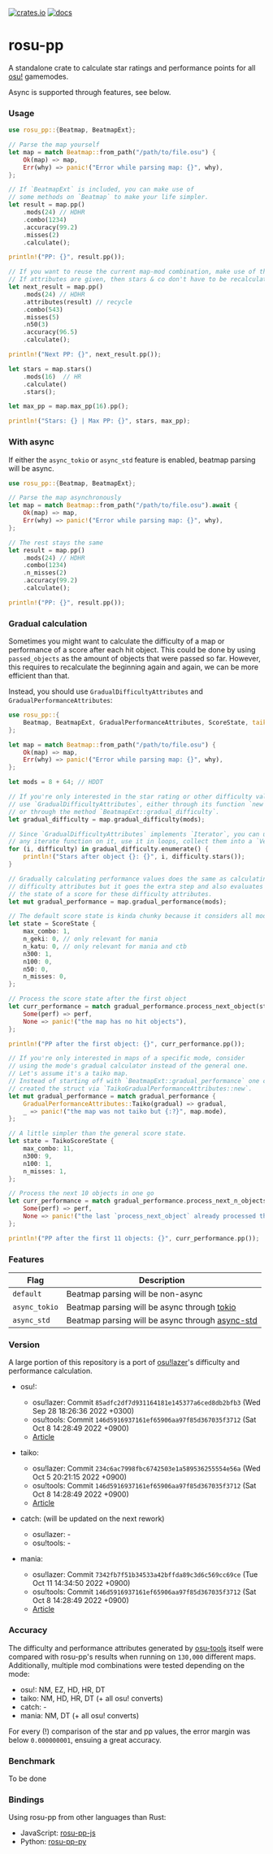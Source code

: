 [![crates.io](https://img.shields.io/crates/v/rosu-pp.svg)](https://crates.io/crates/rosu-pp) [![docs](https://docs.rs/rosu-pp/badge.svg)](https://docs.rs/rosu-pp)

# rosu-pp

A standalone crate to calculate star ratings and performance points for all [osu!](https://osu.ppy.sh/home) gamemodes.

Async is supported through features, see below.

### Usage

```rust
use rosu_pp::{Beatmap, BeatmapExt};

// Parse the map yourself
let map = match Beatmap::from_path("/path/to/file.osu") {
    Ok(map) => map,
    Err(why) => panic!("Error while parsing map: {}", why),
};

// If `BeatmapExt` is included, you can make use of
// some methods on `Beatmap` to make your life simpler.
let result = map.pp()
    .mods(24) // HDHR
    .combo(1234)
    .accuracy(99.2)
    .misses(2)
    .calculate();

println!("PP: {}", result.pp());

// If you want to reuse the current map-mod combination, make use of the previous result!
// If attributes are given, then stars & co don't have to be recalculated.
let next_result = map.pp()
    .mods(24) // HDHR
    .attributes(result) // recycle
    .combo(543)
    .misses(5)
    .n50(3)
    .accuracy(96.5)
    .calculate();

println!("Next PP: {}", next_result.pp());

let stars = map.stars()
    .mods(16)  // HR
    .calculate()
    .stars();

let max_pp = map.max_pp(16).pp();

println!("Stars: {} | Max PP: {}", stars, max_pp);
```

### With async
If either the `async_tokio` or `async_std` feature is enabled, beatmap parsing will be async.

```rust
use rosu_pp::{Beatmap, BeatmapExt};

// Parse the map asynchronously
let map = match Beatmap::from_path("/path/to/file.osu").await {
    Ok(map) => map,
    Err(why) => panic!("Error while parsing map: {}", why),
};

// The rest stays the same
let result = map.pp()
    .mods(24) // HDHR
    .combo(1234)
    .n_misses(2)
    .accuracy(99.2)
    .calculate();

println!("PP: {}", result.pp());
```

### Gradual calculation
Sometimes you might want to calculate the difficulty of a map or performance of a score after each hit object.
This could be done by using `passed_objects` as the amount of objects that were passed so far.
However, this requires to recalculate the beginning again and again, we can be more efficient than that.

Instead, you should use `GradualDifficultyAttributes` and `GradualPerformanceAttributes`:

```rust
use rosu_pp::{
    Beatmap, BeatmapExt, GradualPerformanceAttributes, ScoreState, taiko::TaikoScoreState,
};

let map = match Beatmap::from_path("/path/to/file.osu") {
    Ok(map) => map,
    Err(why) => panic!("Error while parsing map: {}", why),
};

let mods = 8 + 64; // HDDT

// If you're only interested in the star rating or other difficulty value,
// use `GradualDifficultyAttributes`, either through its function `new`
// or through the method `BeatmapExt::gradual_difficulty`.
let gradual_difficulty = map.gradual_difficulty(mods);

// Since `GradualDifficultyAttributes` implements `Iterator`, you can use
// any iterate function on it, use it in loops, collect them into a `Vec`, ...
for (i, difficulty) in gradual_difficulty.enumerate() {
    println!("Stars after object {}: {}", i, difficulty.stars());
}

// Gradually calculating performance values does the same as calculating
// difficulty attributes but it goes the extra step and also evaluates
// the state of a score for these difficulty attributes.
let mut gradual_performance = map.gradual_performance(mods);

// The default score state is kinda chunky because it considers all modes.
let state = ScoreState {
    max_combo: 1,
    n_geki: 0, // only relevant for mania
    n_katu: 0, // only relevant for mania and ctb
    n300: 1,
    n100: 0,
    n50: 0,
    n_misses: 0,
};

// Process the score state after the first object
let curr_performance = match gradual_performance.process_next_object(state) {
    Some(perf) => perf,
    None => panic!("the map has no hit objects"),
};

println!("PP after the first object: {}", curr_performance.pp());

// If you're only interested in maps of a specific mode, consider
// using the mode's gradual calculator instead of the general one.
// Let's assume it's a taiko map.
// Instead of starting off with `BeatmapExt::gradual_performance` one could have
// created the struct via `TaikoGradualPerformanceAttributes::new`.
let mut gradual_performance = match gradual_performance {
    GradualPerformanceAttributes::Taiko(gradual) => gradual,
    _ => panic!("the map was not taiko but {:?}", map.mode),
};

// A little simpler than the general score state.
let state = TaikoScoreState {
    max_combo: 11,
    n300: 9,
    n100: 1,
    n_misses: 1,
};

// Process the next 10 objects in one go
let curr_performance = match gradual_performance.process_next_n_objects(state, 10) {
    Some(perf) => perf,
    None => panic!("the last `process_next_object` already processed the last object"),
};

println!("PP after the first 11 objects: {}", curr_performance.pp());
```

### Features

| Flag          | Description                                                                              |
| ------------- | ---------------------------------------------------------------------------------------- |
| `default`     | Beatmap parsing will be non-async                                                        |
| `async_tokio` | Beatmap parsing will be async through [tokio](https://github.com/tokio-rs/tokio)         |
| `async_std`   | Beatmap parsing will be async through [async-std](https://github.com/async-rs/async-std) |

### Version

A large portion of this repository is a port of [osu!lazer](https://github.com/ppy/osu)'s difficulty and performance calculation.

- osu!:
  - osu!lazer: Commit `85adfc2df7d931164181e145377a6ced8db2bfb3` (Wed Sep 28 18:26:36 2022 +0300)
  - osu!tools: Commit `146d5916937161ef65906aa97f85d367035f3712` (Sat Oct 8 14:28:49 2022 +0900)
  - [Article](https://osu.ppy.sh/home/news/2022-09-30-changes-to-osu-sr-and-pp)

- taiko:
  - osu!lazer: Commit `234c6ac7998fbc6742503e1a589536255554e56a` (Wed Oct 5 20:21:15 2022 +0900)
  - osu!tools: Commit `146d5916937161ef65906aa97f85d367035f3712` (Sat Oct 8 14:28:49 2022 +0900)
  - [Article](https://osu.ppy.sh/home/news/2022-09-28-changes-to-osu-taiko-sr-and-pp)

- catch: (will be updated on the next rework)
  - osu!lazer: -
  - osu!tools: -

- mania:
  - osu!lazer: Commit `7342fb7f51b34533a42bffda89c3d6c569cc69ce` (Tue Oct 11 14:34:50 2022 +0900)
  - osu!tools: Commit `146d5916937161ef65906aa97f85d367035f3712` (Sat Oct 8 14:28:49 2022 +0900)
  - [Article](https://osu.ppy.sh/home/news/2022-10-09-changes-to-osu-mania-sr-and-pp)

### Accuracy

The difficulty and performance attributes generated by [osu-tools](https://github.com/ppy/osu-tools) itself were compared with rosu-pp's results when running on `130,000` different maps. Additionally, multiple mod combinations were tested depending on the mode:

- osu!: NM, EZ, HD, HR, DT
- taiko: NM, HD, HR, DT (+ all osu! converts)
- catch: -
- mania: NM, DT (+ all osu! converts)

For every (!) comparison of the star and pp values, the error margin was below `0.000000001`, ensuing a great accuracy.

### Benchmark

To be done

### Bindings

Using rosu-pp from other languages than Rust:
- JavaScript: [rosu-pp-js](https://github.com/MaxOhn/rosu-pp-js)
- Python: [rosu-pp-py](https://github.com/MaxOhn/rosu-pp-py)